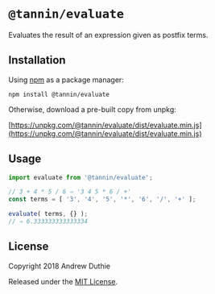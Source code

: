 `@tannin/evaluate`
==================

Evaluates the result of an expression given as postfix terms.

## Installation

Using [npm](https://www.npmjs.com/) as a package manager:

```
npm install @tannin/evaluate
```

Otherwise, download a pre-built copy from unpkg:

[https://unpkg.com/@tannin/evaluate/dist/evaluate.min.js](https://unpkg.com/@tannin/evaluate/dist/evaluate.min.js)

## Usage

```js
import evaluate from '@tannin/evaluate';

// 3 + 4 * 5 / 6 ⇒ '3 4 5 * 6 / +'
const terms = [ '3', '4', '5', '*', '6', '/', '+' ];

evaluate( terms, {} );
// ⇒ 6.333333333333334
```

## License

Copyright 2018 Andrew Duthie

Released under the [MIT License](https://opensource.org/licenses/MIT).
